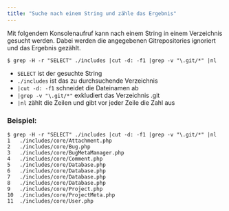 ```yaml
---
title: "Suche nach einem String und zähle das Ergebnis"
---
```

Mit folgendem Konsolenaufruf kann nach einem String in einem Verzeichnis gesucht werden. Dabei werden die angegebenen Gitrepositories ignoriert und das Ergebnis gezählt.

```shell
$ grep -H -r "SELECT" ./includes |cut -d: -f1 |grep -v "\.git/*" |nl
```

- `SELECT` ist der gesuchte String
- `./includes` ist das zu durchsuchende Verzeichnis
- `|cut -d: -f1` schneidet die Dateinamen ab
- `|grep -v "\.git/*"` exkludiert das Verzeichnis .git
- `|nl` zählt die Zeilen und gibt vor jeder Zeile die Zahl aus

### Beispiel:

```shell
$ grep -H -r "SELECT" ./includes |cut -d: -f1 |grep -v "\.git/*" |nl
1	./includes/core/Attachment.php
2	./includes/core/Bug.php
3	./includes/core/BugMetaManager.php
4	./includes/core/Comment.php
5	./includes/core/Database.php
6	./includes/core/Database.php
7	./includes/core/Database.php
8	./includes/core/Database.php
9	./includes/core/Project.php
10	./includes/core/ProjectMeta.php
11	./includes/core/User.php
```